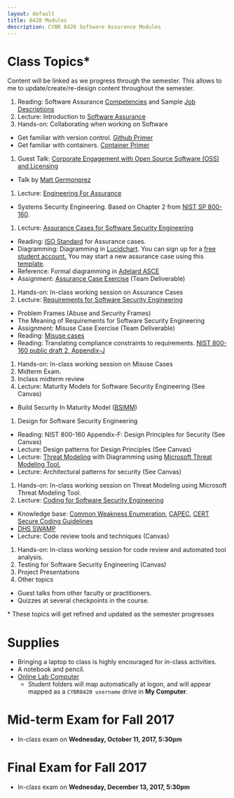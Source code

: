 ```yaml
---
layout: default
title: 8420 Modules
description: CYBR 8420 Software Assurance Modules
---
```


# Class Topics*
Content will be linked as we progress through the semester. This allows to me to update/create/re-design content throughout the semester.

1. Reading: Software Assurance [Competencies](http://resources.sei.cmu.edu/library/asset-view.cfm?assetid=47953) and Sample [Job](https://robinagandhi.github.io/swa/resources/swa-positions-1.pdf) [Descriptions](https://robinagandhi.github.io/swa/resources/swa-positions-2.pdf)
1. Lecture: Introduction to [Software Assurance](https://robinagandhi.github.io/swa/slides/lecture-0/software-assurance.html)
1. Hands-on: Collaborating when working on Software
  - Get familiar with version control. [Github Primer](https://robinagandhi.github.io/swa/pages/github.html)
  - Get familiar with containers. [Container Primer](https://robinagandhi.github.io/swa/pages/containers.html)
1. Guest Talk: [Corporate Engagement with Open Source Software (OSS) and Licensing](https://robinagandhi.github.io/swa/slides/lecture-0-1/corporate-participation-with-oss-communities.pdf)
  * Talk by [Matt Germonprez](http://www.unomaha.edu/college-of-information-science-and-technology/about/faculty-staff/matt-germonprez.php)
1. Lecture: [Engineering For Assurance](https://robinagandhi.github.io/swa/slides/lecture-1/systems-security-engineering.html)
  * Systems Security Engineering. Based on Chapter 2 from [NIST SP 800-160](http://nvlpubs.nist.gov/nistpubs/SpecialPublications/NIST.SP.800-160.pdf).
1. Lecture: [Assurance Cases for Software Security Engineering](https://robinagandhi.github.io/swa/slides/lecture-2/assurance-case.html)
  * Reading: [ISO Standard](https://unomaha.on.worldcat.org/oclc/772089071?databaseList=638) for Assurance cases.
  * Diagramming: Diagramming in [Lucidchart](https://www.lucidchart.com/). You can sign up for a [free student account.](https://www.lucidchart.com/users/education/registerLevel?tP=1&t4=A&t10=A) You may start a new assurance case using this [template](https://www.lucidchart.com/invitations/accept/e8d3aac4-e62b-4fa0-9fd1-c2cf6a6d318d).
  * Reference: Formal diagramming in [Adelard ASCE](https://www.adelard.com/asce/choosing-asce/index.html)  
  * Assignment: [Assurance Case Exercise](https://robinagandhi.github.io/swa/slides/lecture-2/assurance-case-exercise.html) (Team Deliverable)
1. Hands-on: In-class working session on Assurance Cases
1. Lecture: [Requirements for Software Security Engineering](https://robinagandhi.github.io/swa/slides/lecture-3/requirements-for-software-se.html)  
  * Problem Frames (Abuse and Security Frames)  
  * The Meaning of Requirements for Software Security Engineering  
  * Assignment: Misuse Case Exercise (Team Deliverable)  
  * Reading: [Misuse cases](http://ieeexplore.ieee.org/stamp/stamp.jsp?arnumber=1159030)  
  * Reading: Translating compliance constraints to requirements. [NIST 800-160 public draft 2, Appendix-J](http://csrc.nist.gov/publications/drafts/800-160/sp800_160_second-draft.pdf)
1. Hands-on: In-class working session on Misuse Cases
1. Midterm Exam.
1. Inclass midterm review
1. Lecture: Maturity Models for Software Security Engineering (See Canvas)
  * Build Security In Maturity Model ([BSIMM](https://www.bsimm.com))
1. Design for Software Security Engineering
  * Reading: NIST 800-160 Appendix-F: Design Principles for Security (See Canvas)
  * Lecture: Design patterns for Design Principles (See Canvas)
  * Lecture: [Threat Modeling](https://robinagandhi.github.io/swa/slides/lecture-4/design-for-software-se.html) with Diagramming using [Microsoft Threat Modeling Tool.](https://www.microsoft.com/en-us/download/details.aspx?id=49168)
  * Lecture: Architectural patterns for security (See Canvas)
1. Hands-on: In-class working session on Threat Modeling using Microsoft Threat Modeling Tool.  
1. Lecture: [Coding for Software Security Engineering](https://robinagandhi.github.io/swa/slides/lecture-5/code-for-software-se.html)
  * Knowledge base: [Common Weakness Enumeration](http://cwe.mitre.org/), [CAPEC](https://capec.mitre.org/), [CERT Secure Coding Guidelines](https://www.securecoding.cert.org/confluence/display/seccode/SEI+CERT+Coding+Standards)
  * [DHS SWAMP](https://www.mir-swamp.org/)
  * Lecture: Code review tools and techniques (Canvas)
1. Hands-on: In-class working session for code review and automated tool analysis.  
1. Testing for Software Security Engineering (Canvas)
1. Project Presentations
1. Other topics
  * Guest talks from other faculty or practitioners.
  * Quizzes at several checkpoints in the course.

\* These topics will get refined and updated as the semester progresses

# Supplies
* Bringing a laptop to class is highly encouraged for in-class activities.
* A notebook and pencil.
* [Online Lab Computer](http://support.ist.unomaha.edu/view.html)
  - Student folders will map automatically at logon, and will appear mapped as a `CYBR8420 username` drive in **My Computer**.

# Mid-term Exam for Fall 2017

  * In-class exam on **Wednesday, October 11, 2017, 5:30pm**

# Final Exam for Fall 2017

* In-class exam on **Wednesday, December 13, 2017, 5:30pm**
